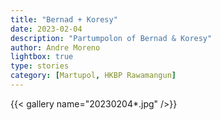 ```yaml
---
title: "Bernad + Koresy"
date: 2023-02-04
description: "Partumpolon of Bernad & Koresy"
author: Andre Moreno
lightbox: true
type: stories
category: [Martupol, HKBP Rawamangun]
---
```


{{< gallery name="20230204*.jpg" />}}